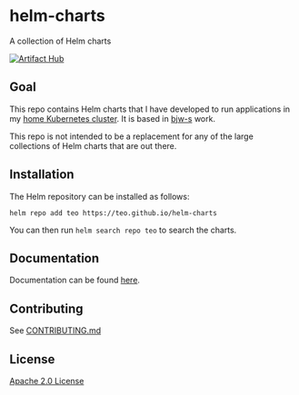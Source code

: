# helm-charts
A collection of Helm charts

[![Artifact Hub](https://img.shields.io/endpoint?url=https://artifacthub.io/badge/repository/teo)](https://artifacthub.io/packages/search?repo=teo)

## Goal

This repo contains Helm charts that I have developed to run applications in my
[home Kubernetes cluster](https://github.com/teo/k8s-gitops.git). It is
based in [bjw-s](https://github.com/bjw-s/helm-charts) work.

This repo is not intended to be a replacement for any of the large collections
of Helm charts that are out there.

## Installation

The Helm repository can be installed as follows:

```console
helm repo add teo https://teo.github.io/helm-charts
```

You can then run `helm search repo teo` to search the charts.

## Documentation

Documentation can be found [here](https://teo.github.io/helm-charts/docs/).

## Contributing

See [CONTRIBUTING.md](./CONTRIBUTING.md)

## License

[Apache 2.0 License](./LICENSE)
